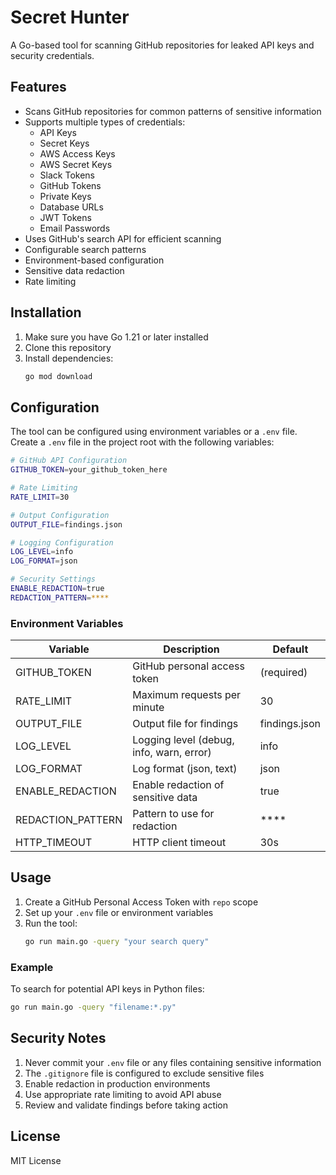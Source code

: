 # Secret Hunter

A Go-based tool for scanning GitHub repositories for leaked API keys and security credentials.

## Features

- Scans GitHub repositories for common patterns of sensitive information
- Supports multiple types of credentials:
  - API Keys
  - Secret Keys
  - AWS Access Keys
  - AWS Secret Keys
  - Slack Tokens
  - GitHub Tokens
  - Private Keys
  - Database URLs
  - JWT Tokens
  - Email Passwords
- Uses GitHub's search API for efficient scanning
- Configurable search patterns
- Environment-based configuration
- Sensitive data redaction
- Rate limiting

## Installation

1. Make sure you have Go 1.21 or later installed
2. Clone this repository
3. Install dependencies:
   ```bash
   go mod download
   ```

## Configuration

The tool can be configured using environment variables or a `.env` file. Create a `.env` file in the project root with the following variables:

```bash
# GitHub API Configuration
GITHUB_TOKEN=your_github_token_here

# Rate Limiting
RATE_LIMIT=30

# Output Configuration
OUTPUT_FILE=findings.json

# Logging Configuration
LOG_LEVEL=info
LOG_FORMAT=json

# Security Settings
ENABLE_REDACTION=true
REDACTION_PATTERN=****
```

### Environment Variables

| Variable | Description | Default |
|----------|-------------|---------|
| GITHUB_TOKEN | GitHub personal access token | (required) |
| RATE_LIMIT | Maximum requests per minute | 30 |
| OUTPUT_FILE | Output file for findings | findings.json |
| LOG_LEVEL | Logging level (debug, info, warn, error) | info |
| LOG_FORMAT | Log format (json, text) | json |
| ENABLE_REDACTION | Enable redaction of sensitive data | true |
| REDACTION_PATTERN | Pattern to use for redaction | **** |
| HTTP_TIMEOUT | HTTP client timeout | 30s |

## Usage

1. Create a GitHub Personal Access Token with `repo` scope
2. Set up your `.env` file or environment variables
3. Run the tool:
   ```bash
   go run main.go -query "your search query"
   ```

### Example

To search for potential API keys in Python files:
```bash
go run main.go -query "filename:*.py"
```

## Security Notes

1. Never commit your `.env` file or any files containing sensitive information
2. The `.gitignore` file is configured to exclude sensitive files
3. Enable redaction in production environments
4. Use appropriate rate limiting to avoid API abuse
5. Review and validate findings before taking action

## License

MIT License
